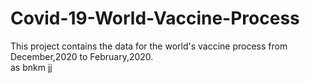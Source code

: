 # Covid-19-World-Vaccine-Process
This project contains  the data for the world's vaccine process from December,2020 to February,2020.  
as
bnkm
jj

